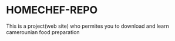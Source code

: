# HOMECHEF-REPO
This is a project(web site)  who permites  you to download and learn camerounian food preparation
